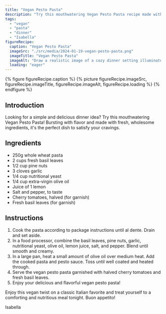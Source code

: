 ```yaml
---
title: "Vegan Pesto Pasta"
description: "Try this mouthwatering Vegan Pesto Pasta recipe made with fresh basil, pine nuts, and nutritional yeast. A delicious and easy vegan dinner idea!"
tags:
  - "vegan"
  - "pasta"
  - "dinner"
  - "Isabella"
figureRecipe: 
  caption: "Vegan Pesto Pasta"
  imageSrc: "./src/media/2024-01-19-vegan-pesto-pasta.png"
  imageTitle: "Vegan Pesto Pasta"
  imageAlt: "Draw a realistic image of a cozy dinner setting illuminated by soft lighting. In the center, lay a wooden table, beautifully set with cutlery and tableware. On the table, sits a star attraction: a dish of Vegan Pesto Pasta, garnished enticingly with halved cherry tomatoes and fresh basil leaves. The image should evoke comfort, satisfaction, and should seek to highlight the vibrant colors and flavors of the vegan meal."
  loading: "eager"
---
```


{% figure figureRecipe.caption %}
{% picture figureRecipe.imageSrc, figureRecipe.imageTitle, figureRecipe.imageAlt, figureRecipe.loading %}
{% endfigure %}

## Introduction

Looking for a simple and delicious dinner idea? Try this mouthwatering Vegan Pesto Pasta! Bursting with flavor and made with fresh, wholesome ingredients, it's the perfect dish to satisfy your cravings.

## Ingredients

* 250g whole wheat pasta
* 2 cups fresh basil leaves
* 1/2 cup pine nuts
* 3 cloves garlic
* 1/4 cup nutritional yeast
* 1/4 cup extra-virgin olive oil
* Juice of 1 lemon
* Salt and pepper, to taste
* Cherry tomatoes, halved (for garnish)
* Fresh basil leaves (for garnish)

## Instructions

1. Cook the pasta according to package instructions until al dente. Drain and set aside.
2. In a food processor, combine the basil leaves, pine nuts, garlic, nutritional yeast, olive oil, lemon juice, salt, and pepper. Blend until smooth and creamy.
3. In a large pan, heat a small amount of olive oil over medium heat. Add the cooked pasta and pesto sauce. Toss until well coated and heated through.
4. Serve the vegan pesto pasta garnished with halved cherry tomatoes and fresh basil leaves.
5. Enjoy your delicious and flavorful vegan pesto pasta!

Enjoy this vegan twist on a classic Italian favorite and treat yourself to a comforting and nutritious meal tonight. Buon appetito!

Isabella

